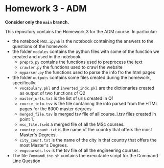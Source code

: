 # Homework 3 - ADM
**Consider only the `main` branch.**

This repository contains the Homework 3 for the ADM course. In particular:
- the notebook `HW3.ipynb` is the notebook containing the answers to the questions of the homework
- the folder `modules` contains the python files with some of the function we created and used in the notebook
  - `prepro.py` contains the functions used to preprocess the text
  - `crawler.py` the functions used to crawl the website
  - `myparser.py` the functions used to parse the info fro the html pages
- the folder `outputs` contains some files created during the homework, specifically:
  - `vocabulary.pkl` and `inverted_indx.pkl` are the dictionaries created as output of two functions of Q2
  - `master_urls.txt` is the list of urls created in Q1
  - `course_info.tsv` is the file containing the info parsed from the HTML pages for the 6000 master degrees
  - `merged_file.tsv` is merged tsv file of all course_i.tsv files created in point 1.
  - `msc_file.tsv`is a merged file of all the MSc courses.
  - `country_count.txt` is the name of the country that offers the most Master's Degrees.
  - `city_count.txt` is the name of the city in that country that offers the most Master's Degrees.
  - `engcourses.tsv` is the tsv file of all the engineering courses.
- The file `CommandLine.sh` contains the executable script for the Command Line Question
  

